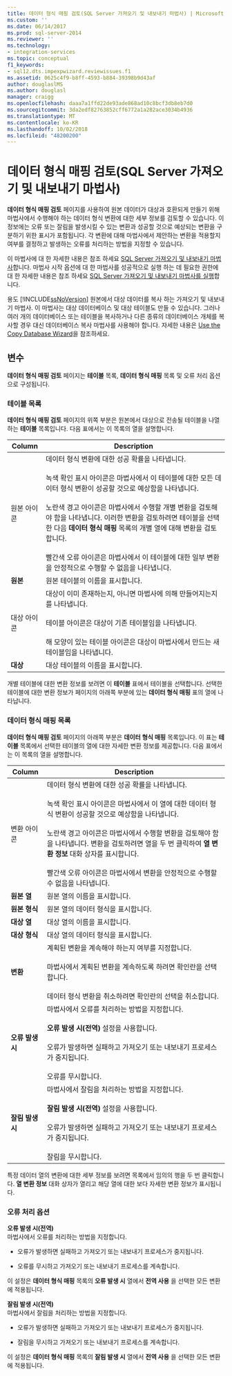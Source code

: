 ```yaml
---
title: 데이터 형식 매핑 검토(SQL Server 가져오기 및 내보내기 마법사) | Microsoft Docs
ms.custom: ''
ms.date: 06/14/2017
ms.prod: sql-server-2014
ms.reviewer: ''
ms.technology:
- integration-services
ms.topic: conceptual
f1_keywords:
- sql12.dts.impexpwizard.reviewissues.f1
ms.assetid: 0625c4f9-b8ff-4593-b884-39398b9d43af
author: douglaslMS
ms.author: douglasl
manager: craigg
ms.openlocfilehash: daaa7a1ffd22de93ade868ad10c8bcf3db8eb7d0
ms.sourcegitcommit: 3da2edf82763852cff6772a1a282ace3034b4936
ms.translationtype: MT
ms.contentlocale: ko-KR
ms.lasthandoff: 10/02/2018
ms.locfileid: "48200200"
---
```

# <a name="review-data-type-mapping-sql-server-import-and-export-wizard"></a>데이터 형식 매핑 검토(SQL Server 가져오기 및 내보내기 마법사)
  **데이터 형식 매핑 검토** 페이지를 사용하여 원본 데이터가 대상과 호환되게 만들기 위해 마법사에서 수행해야 하는 데이터 형식 변환에 대한 세부 정보를 검토할 수 있습니다. 이 정보에는 오류 또는 잘림을 발생시킬 수 있는 변환과 성공할 것으로 예상되는 변환을 구분하기 위한 표시가 포함됩니다. 각 변환에 대해 마법사에서 제안하는 변환을 적용할지 여부를 결정하고 발생하는 오류를 처리하는 방법을 지정할 수 있습니다.  
  
 이 마법사에 대 한 자세한 내용은 참조 하세요 [SQL Server 가져오기 및 내보내기 마법사](import-and-export-data-with-the-sql-server-import-and-export-wizard.md)합니다. 마법사 시작 옵션에 대 한 마법사를 성공적으로 실행 하는 데 필요한 권한에 대 한 자세한 내용은 참조 하세요 [SQL Server 가져오기 및 내보내기 마법사를 실행](start-the-sql-server-import-and-export-wizard.md)합니다.  
  
 용도 [!INCLUDE[ssNoVersion](../../includes/ssnoversion-md.md)] 원본에서 대상 데이터를 복사 하는 가져오기 및 내보내기 마법사. 이 마법사는 대상 데이터베이스 및 대상 테이블도 만들 수 있습니다. 그러나 여러 개의 데이터베이스 또는 테이블을 복사하거나 다른 종류의 데이터베이스 개체를 복사할 경우 대신 데이터베이스 복사 마법사를 사용해야 합니다. 자세한 내용은 [Use the Copy Database Wizard](../../relational-databases/databases/use-the-copy-database-wizard.md)을 참조하세요.  
  
## <a name="options"></a>변수  
 **데이터 형식 매핑 검토** 페이지는 **테이블** 목록, **데이터 형식 매핑** 목록 및 오류 처리 옵션으로 구성됩니다.  
  
### <a name="table-list"></a>테이블 목록  
 **데이터 형식 매핑 검토** 페이지의 위쪽 부분은 원본에서 대상으로 전송될 테이블을 나열하는 **테이블** 목록입니다. 다음 표에서는 이 목록의 열을 설명합니다.  
  
|Column|Description|  
|------------|-----------------|  
|원본 아이콘|데이터 형식 변환에 대한 성공 확률을 나타냅니다.<br /><br /> 녹색 확인 표시 아이콘은 마법사에서 이 테이블에 대한 모든 데이터 형식 변환이 성공할 것으로 예상함을 나타냅니다.<br /><br /> 노란색 경고 아이콘은 마법사에서 수행할 개별 변환을 검토해야 함을 나타냅니다. 이러한 변환을 검토하려면 테이블을 선택한 다음 **데이터 형식 매핑** 목록의 개별 열에 대해 변환을 검토합니다.<br /><br /> 빨간색 오류 아이콘은 마법사에서 이 테이블에 대한 일부 변환을 안정적으로 수행할 수 없음을 나타냅니다.|  
|**원본**|원본 테이블의 이름을 표시합니다.|  
|대상 아이콘|대상이 이미 존재하는지, 아니면 마법사에 의해 만들어지는지를 나타냅니다.<br /><br /> 테이블 아이콘은 대상이 기존 테이블임을 나타냅니다.<br /><br /> 해 모양이 있는 테이블 아이콘은 대상이 마법사에서 만드는 새 테이블임을 나타냅니다.|  
|**대상**|대상 테이블의 이름을 표시합니다.|  
  
 개별 테이블에 대한 변환 정보를 보려면 이 **테이블** 표에서 테이블을 선택합니다. 선택한 테이블에 대한 변환 정보가 페이지의 아래쪽 부분에 있는 **데이터 형식 매핑** 표의 열에 나타납니다.  
  
### <a name="data-type-mapping-list"></a>데이터 형식 매핑 목록  
 **데이터 형식 매핑 검토** 페이지의 아래쪽 부분은 **데이터 형식 매핑** 목록입니다. 이 표는 **테이블** 목록에서 선택한 테이블의 열에 대한 자세한 변환 정보를 제공합니다. 다음 표에서는 이 목록의 열을 설명합니다.  
  
|Column|Description|  
|------------|-----------------|  
|변환 아이콘|데이터 형식 변환에 대한 성공 확률을 나타냅니다.<br /><br /> 녹색 확인 표시 아이콘은 마법사에서 이 열에 대한 데이터 형식 변환이 성공할 것으로 예상함을 나타냅니다.<br /><br /> 노란색 경고 아이콘은 마법사에서 수행할 변환을 검토해야 함을 나타냅니다. 변환을 검토하려면 열을 두 번 클릭하여 **열 변환 정보** 대화 상자를 표시합니다.<br /><br /> 빨간색 오류 아이콘은 마법사에서 변환을 안정적으로 수행할 수 없음을 나타냅니다.|  
|**원본 열**|원본 열의 이름을 표시합니다.|  
|**원본 형식**|원본 열의 데이터 형식을 표시합니다.|  
|**대상 열**|대상 열의 이름을 표시합니다.|  
|**대상 형식**|대상 열의 데이터 형식을 표시합니다.|  
|**변환**|계획된 변환을 계속해야 하는지 여부를 지정합니다.<br /><br /> 마법사에서 계획된 변환을 계속하도록 하려면 확인란을 선택합니다.<br /><br /> 데이터 형식 변환을 취소하려면 확인란의 선택을 취소합니다.|  
|**오류 발생 시**|마법사에서 오류를 처리하는 방법을 지정합니다.<br /><br /> **오류 발생 시(전역)** 설정을 사용합니다.<br /><br /> 오류가 발생하면 실패하고 가져오기 또는 내보내기 프로세스가 중지됩니다.<br /><br /> 오류를 무시합니다.|  
|**잘림 발생 시**|마법사에서 잘림을 처리하는 방법을 지정합니다.<br /><br /> **잘림 발생 시(전역)** 설정을 사용합니다.<br /><br /> 오류가 발생하면 실패하고 가져오기 또는 내보내기 프로세스가 중지됩니다.<br /><br /> 잘림을 무시합니다.|  
  
 특정 데이터 열의 변환에 대한 세부 정보를 보려면 목록에서 임의의 행을 두 번 클릭합니다. **열 변환 정보** 대화 상자가 열리고 해당 열에 대한 보다 자세한 변환 정보가 표시됩니다.  
  
### <a name="error-handling-options"></a>오류 처리 옵션  
 **오류 발생 시(전역)**  
 마법사에서 오류를 처리하는 방법을 지정합니다.  
  
-   오류가 발생하면 실패하고 가져오기 또는 내보내기 프로세스가 중지됩니다.  
  
-   오류를 무시하고 가져오기 또는 내보내기 프로세스를 계속합니다.  
  
 이 설정은 **데이터 형식 매핑** 목록의 **오류 발생 시** 열에서 **전역 사용** 을 선택한 모든 변환에 적용됩니다.  
  
 **잘림 발생 시(전역)**  
 마법사에서 잘림을 처리하는 방법을 지정합니다.  
  
-   오류가 발생하면 실패하고 가져오기 또는 내보내기 프로세스가 중지됩니다.  
  
-   잘림을 무시하고 가져오기 또는 내보내기 프로세스를 계속합니다.  
  
 이 설정은 **데이터 형식 매핑** 목록의 **잘림 발생 시** 열에서 **전역 사용** 을 선택한 모든 변환에 적용됩니다.  
  
  
